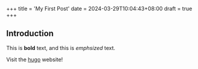 +++
title = 'My First Post'
date = 2024-03-29T10:04:43+08:00
draft = true
+++

## Introduction

This is **bold** text, and this is *emphsized* text.

Visit the [hugo](https://gohugo.io) website!

